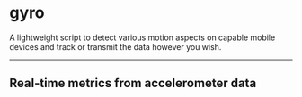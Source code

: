 gyro
====

A lightweight script to detect various motion aspects on capable mobile devices and track or transmit the data however you wish.

------------------------------------------
Real-time metrics from accelerometer data
------------------------------------------